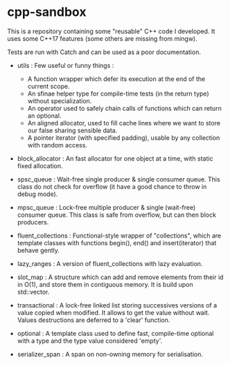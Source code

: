 
# cpp-sandbox

This is a repository containing some "reusable" C++ code I developed.
It uses some C++17 features (some others are missing from mingw). 

Tests are run with Catch and can be used as a poor documentation.

 - utils : Few useful or funny things :
      - A function wrapper which defer its execution at the end of the current scope.
      - An sfinae helper type for compile-time tests (in the return type) without specialization.
      - An operator used to safely chain calls of functions which can return an optional.
      - An aligned allocator, used to fill cache lines where we want to store our false sharing sensible data.
      - A pointer iterator (with specified padding), usable by any collection with random access.
      
 - block_allocator : An fast allocator for one object at a time, with static fixed allocation.

 - spsc_queue : Wait-free single producer & single consumer queue.
                This class do not check for overflow (it have a good chance to throw in debug mode).

 - mpsc_queue : Lock-free multiple producer & single (wait-free) consumer queue.
                This class is safe from overflow, but can then block producers.
                
 - fluent_collections : Functional-style wrapper of "collections", which are template classes with functions begin(),
                        end() and insert(iterator) that behave gently.

 - lazy_ranges : A version of fluent_collections with lazy evaluation.

 - slot_map : A structure which can add and remove elements from their id in O(1), and store them in contiguous memory.
              It is build upon std::vector.
 
 - transactional : A lock-free linked list storing successives versions of a value copied when modified. It allows to
                   get the value without wait. Values destructions are deferred to a 'clear' function.

 - optional : A template class used to define fast, compile-time optional with a type and the type value considered 'empty'.

 - serializer_span : A span on non-owning memory for serialisation.
